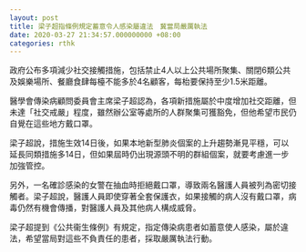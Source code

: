 ```yaml
---
layout: post
title: 梁子超指條例規定蓄意令人感染屬違法　冀當局嚴厲執法
date: 2020-03-27 21:34:57.000000000 +08:00
categories: rthk
---
```


政府公布多項減少社交接觸措施，包括禁止4人以上公共場所聚集、關閉6類公共及娛樂場所、餐廳食肆每檯不能多於4名顧客，每枱要保持至少1.5米距離。

醫學會傳染病顧問委員會主席梁子超認為，各項新措施屬於中度增加社交距離，但未達「社交戒嚴」程度，雖然辦公室等處所的人群聚集可獲豁免，但他希望市民仍自覺在這些地方戴口罩。

梁子超說，措施生效14日後，如果本地新型肺炎個案的上升趨勢漸見平穩，可以延長同類措施多14日，但如果屆時仍出現源頭不明的群組個案，就要考慮進一步加強管控。

另外，一名確診感染的女警在抽血時拒絕戴口罩，導致兩名醫護人員被列為密切接觸者。梁子超說，醫護人員即使穿著全套保護衣，如果接觸的病人沒有戴口罩，病毒仍然有機會傳播，對醫護人員及其他病人構成威脅。

梁子超提到《公共衞生條例》有規定，指定傳染病患者如蓄意使人感染，屬於違法，希望當局對這些不負責任的患者，採取嚴厲執法行動。
